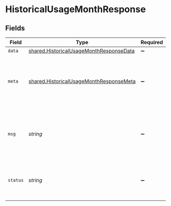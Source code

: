 # HistoricalUsageMonthResponse


## Fields

| Field                                                                                              | Type                                                                                               | Required                                                                                           | Description                                                                                        |
| -------------------------------------------------------------------------------------------------- | -------------------------------------------------------------------------------------------------- | -------------------------------------------------------------------------------------------------- | -------------------------------------------------------------------------------------------------- |
| `data`                                                                                             | [shared.HistoricalUsageMonthResponseData](../../models/shared/historicalusagemonthresponsedata.md) | :heavy_minus_sign:                                                                                 | N/A                                                                                                |
| `meta`                                                                                             | [shared.HistoricalUsageMonthResponseMeta](../../models/shared/historicalusagemonthresponsemeta.md) | :heavy_minus_sign:                                                                                 | Meta information about the scope of the query in a human readable format.                          |
| `msg`                                                                                              | *string*                                                                                           | :heavy_minus_sign:                                                                                 | If the query was not successful, this will provide a string that explains why.                     |
| `status`                                                                                           | *string*                                                                                           | :heavy_minus_sign:                                                                                 | Whether or not we were able to successfully execute the query.                                     |